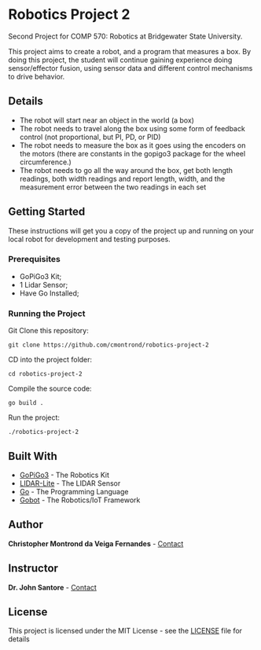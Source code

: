 # Robotics Project 2

Second Project for COMP 570: Robotics at Bridgewater State University.<br>

This project aims to create a robot, and a program that measures a box.
By doing this project, the student will continue gaining experience doing sensor/effector fusion, using sensor data and
different control mechanisms to drive behavior.

## Details

* The robot will start near an object in the world (a box) 
* The robot needs to travel along the box using some form of feedback control (not proportional, but PI, PD, or PID)
* The robot needs to measure the box as it goes using the encoders on the motors (there are constants in 
the gopigo3 package for the wheel circumference.)
* The robot needs to go all the way around the box, get both length readings, both width 
readings and report length, width, and the measurement error between the two readings in each set

## Getting Started

These instructions will get you a copy of the project up and running on your local robot for development 
and testing purposes.

### Prerequisites

* GoPiGo3 Kit;
* 1 Lidar Sensor;
* Have Go Installed;

### Running the Project

Git Clone this repository:

```
git clone https://github.com/cmontrond/robotics-project-2
```

CD into the project folder:

```
cd robotics-project-2
```

Compile the source code:

```
go build .
```

Run the project:

```
./robotics-project-2
```

## Built With

* [GoPiGo3](https://www.dexterindustries.com/gopigo3/) - The Robotics Kit
* [LIDAR-Lite](https://www.sparkfun.com/products/14032) - The LIDAR Sensor
* [Go](https://golang.org//) - The Programming Language
* [Gobot](https://gobot.io/) - The Robotics/IoT Framework

## Author

**Christopher Montrond da Veiga Fernandes** - [Contact](mailto:cmontronddaveigafern@student.bridgew.edu)

## Instructor

**Dr. John Santore** - [Contact](mailto:jsantore@bridgew.edu)

## License

This project is licensed under the MIT License - see the [LICENSE](LICENSE) file for details
